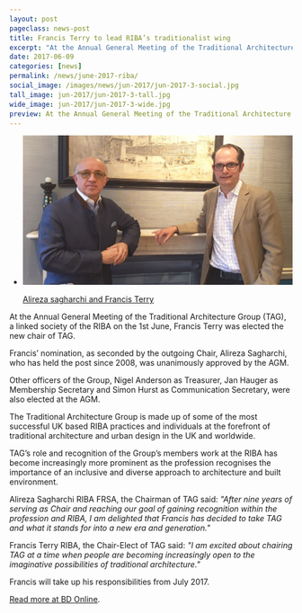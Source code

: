 ```yaml
---
layout: post
pageclass: news-post
title: Francis Terry to lead RIBA’s traditionalist wing
excerpt: "At the Annual General Meeting of the Traditional Architecture Group (TAG), a linked society of the RIBA on the 1st June, Francis Terry was elected the new chair of TAG."
date: 2017-06-09
categories: [news]
permalink: /news/june-2017-riba/
social_image: /images/news/jun-2017/jun-2017-3-social.jpg
tall_image: jun-2017/jun-2017-3-tall.jpg
wide_image: jun-2017/jun-2017-3-wide.jpg
preview: At the Annual General Meeting of the Traditional Architecture Group (TAG), a linked society of the RIBA on the 1st June, Francis Terry was elected the new chair of TAG.
---
```


<ul class="list">
	<li class="full">
		<a class="fancybox" rel="group" href="/images/news/jun-2017/alireza-sagharchi-and-francis-terry.jpg">
			<img src="/images/news/jun-2017/alireza-sagharchi-and-francis-terry.jpg" class="featured-image" alt="Alireza sagharchi and Francis Terry">
			<p>Alireza sagharchi and Francis Terry</p>
		</a>
	</li>
</ul>

<p>
	At the Annual General Meeting of the Traditional Architecture Group (TAG), a linked society of the RIBA on the 1st June, Francis Terry was elected the new chair of TAG.
</p><p>
	Francis’ nomination, as seconded by the outgoing Chair, Alireza Sagharchi, who has held the post since 2008, was unanimously approved by the AGM.
</p><p>
	Other officers of the Group, Nigel Anderson as Treasurer, Jan Hauger as Membership Secretary and Simon Hurst as Communication Secretary, were also elected at the AGM.
</p><p>
	The Traditional Architecture Group is made up of some of the most successful UK based RIBA practices and individuals at the forefront of traditional architecture and urban design in the UK and worldwide.
</p><p>
	TAG’s role and recognition of the Group’s members work at the RIBA has become increasingly more prominent as the profession recognises the importance of an inclusive and diverse approach to architecture and built environment.
</p><p>
	Alireza Sagharchi RIBA FRSA, the Chairman of TAG said: <em>"After nine years of serving as Chair and reaching our goal of gaining recognition within the profession and RIBA, I am delighted that Francis has decided to take TAG and what it stands for into a new era and generation."</em>
</p><p>
	Francis Terry RIBA, the Chair-Elect of TAG said: <em>"I am excited about chairing TAG at a time when people are becoming increasingly open to the imaginative possibilities of traditional architecture."</em>
</p><p>
	Francis will take up his responsibilities from July 2017.
</p><p>
	<a href="http://www.bdonline.co.uk/5088046.article?origin=BDdaily" target="_blank" alt="Read more at BD Online">Read more at BD Online</a>.
</p>